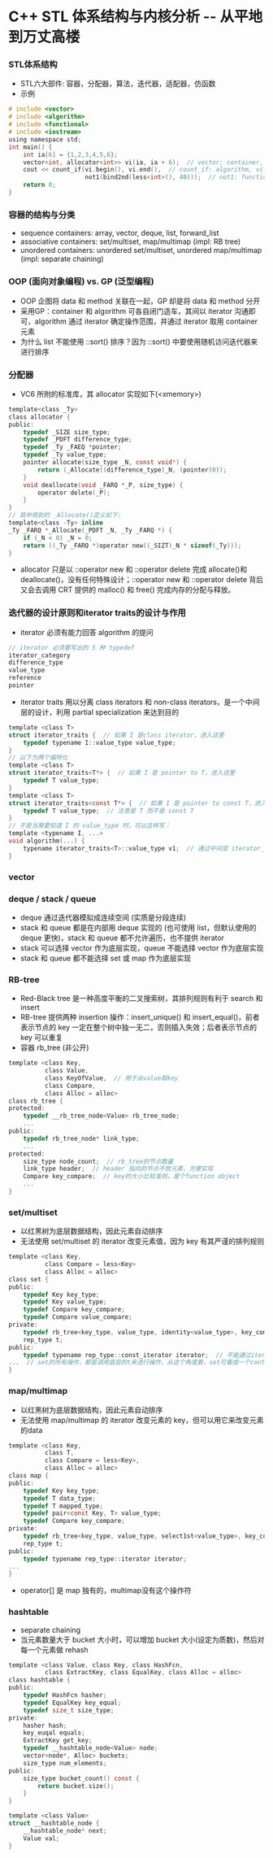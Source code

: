 # C++ STL 体系结构与内核分析 -- 从平地到万丈高楼
### STL体系结构
* STL六大部件: 容器，分配器，算法，迭代器，适配器，仿函数
* 示例
```c
# include <vector>
# include <algorithm>
# include <functional>
# include <iostream>
using namespace std;
int main() {
    int ia[6] = {1,2,3,4,5,6};
    vector<int, allocator<int>> vi(ia, ia + 6);  // vector: container, allocator<int>: allocator
    cout << count_if(vi.begin(), vi.end(),  // count_if: algorithm, vi.begin(): iterator
                     not1(bind2nd(less<int>(), 40)));  // not1: function adapter(negator), bind2nd: function adapter(binder), less<int>: function object
    return 0;
}
```
### 容器的结构与分类
* sequence containers: array, vector, deque, list, forward_list
* associative containers: set/multiset, map/multimap (impl: RB tree)
* unordered containers: unordered set/multiset, unordered map/multimap (impl: separate chaining)
### OOP (面向对象编程) vs. GP (泛型编程)
* OOP 企图将 data 和 method 关联在一起，GP 却是将 data 和 method 分开
* 采用GP：container 和 algorithm 可各自闭门造车，其间以 iterator 沟通即可，algorithm 通过 iterator 确定操作范围，并通过 iterator 取用 container 元素
* 为什么 list 不能使用 ::sort() 排序？因为 ::sort() 中要使用随机访问迭代器来进行排序
### 分配器
* VC6 所附的标准库，其 allocator 实现如下(\<xmemory>)
```c
template<class _Ty>
class allocator {
public:
    typedef _SIZE size_type;
    typedef _PDFT difference_type;
    typedef _Ty _FAEQ *pointer;
    typedef _Ty value_type;
    pointer allocate(size_type _N, const void*) {
        return (_Allocate((difference_type)_N, (pointer)0));
    }
    void deallocate(void _FARQ *_P, size_type) {
        operator delete(_P);
    }
}
// 其中用到的 _Allocate()定义如下:
template<class -Ty> inline
_Ty _FARQ *_Allocate(_PDFT _N, _Ty _FARQ *) {
    if (_N < 0) _N = 0;
    return ((_Ty _FARQ *)operator new((_SIZT)_N * sizeof(_Ty)));
}
```
* allocator 只是以 ::operator new 和 ::operator delete 完成 allocate()和 deallocate()，没有任何特殊设计；::operator new 和 ::operator delete 背后又会去调用 CRT 提供的 malloc() 和 free() 完成内存的分配与释放。
### 迭代器的设计原则和iterator traits的设计与作用
* iterator 必须有能力回答 algorithm 的提问
```c
// iterator 必须要写出的 5 种 typedef
iterator_category
difference_type
value_type
reference
pointer
```
* iterator traits 用以分离 class iterators 和 non-class iterators，是一个中间层的设计，利用 partial specialization 来达到目的
```c
template <class T>
struct iterator_traits {  // 如果 I 是class iterator，进入这里
    typedef typename I::value_type value_type;
}
// 以下为两个偏特化
template <class T>
struct iterator_traits<T*> {  // 如果 I 是 pointer to T，进入这里
    typedef T value_type;
}
template <class T>
struct iterator_traits<const T*> {  // 如果 I 是 pointer to const T，进入这里
    typedef T value_type;  // 注意是 T 而不是 const T
}
// 于是当需要知道 I 的 value_type 时，可以这样写：
template <typename I, ...>
void algorithm(...) {
    typename iterator_traits<T>::value_type v1;  // 通过中间层 iterator_traits 获取到 I 的value_type
}
```
### vector
### deque / stack / queue
* deque 通过迭代器模拟成连续空间 (实质是分段连续)
* stack 和 queue 都是在内部用 deque 实现的 (也可使用 list，但默认使用的 deque 更快)，stack 和 queue 都不允许遍历，也不提供 iterator
* stack 可以选择 vector 作为底层实现，queue 不能选择 vector 作为底层实现
* stack 和 queue 都不能选择 set 或 map 作为底层实现
### RB-tree
* Red-Black tree 是一种高度平衡的二叉搜索树，其排列规则有利于 search 和 insert
* RB-tree 提供两种 insertion 操作：insert_unique() 和 insert_equal()，前者表示节点的 key 一定在整个树中独一无二，否则插入失效；后者表示节点的 key 可以重复
* 容器 rb_tree (非公开)
```c
template <class Key,
          class Value,
          class KeyOfValue,  // 用于从value取key
          class Compare,
          class Alloc = alloc>
class rb_tree {
protected:
    typedef __rb_tree_node<Value> rb_tree_node;
    ...
public:
    typedef rb_tree_node* link_type;
    ...
protected:
    size_type node_count;  // rb_tree的节点数量
    link_type header;  // header 指向的节点不放元素，方便实现
    Compare key_compare;  // key的大小比较准则，是个function object
    ...
}
```
### set/multiset
* 以红黑树为底层数据结构，因此元素自动排序
* 无法使用 set/multiset 的 iterator 改变元素值，因为 key 有其严谨的排列规则
```c
template <class Key,
          class Compare = less<Key>
          class Alloc = alloc>
class set {
public:
    typedef Key key_type;
    typedef Key value_type;
    typedef Compare key_compare;
    typedef Compare value_compare;
private:
    typedef rb_tree<key_type, value_type, identity<value_type>, key_compare, Alloc> rep_type;
    rep_type t;
public:
    typedef typename rep_type::const_iterator iterator;  // 不能通过iterator改变元素，所以这里为const_iterator
...  // set的所有操作，都是调用底层的t来进行操作，从这个角度看，set可看成一个container adapter
}
```
### map/multimap
* 以红黑树为底层数据结构，因此元素自动排序
* 无法使用 map/multimap 的 iterator 改变元素的 key，但可以用它来改变元素的data
```c
template <class Key,
          class T,
          class Compare = less<Key>,
          class Alloc = alloc>
class map {
public:  
    typedef Key key_type;
    typedef T data_type;
    typedef T mapped_type;
    typedef pair<const Key, T> value_type;
    typedef Compare key_compare;
private:
    typedef rb_tree<key_type, value_type, select1st<value_type>, key_compare, Alloc> rep_type;
    rep_type t;
public:
    typedef typename rep_type::iterator iterator;
...
}
```
* operator[] 是 map 独有的，multimap没有这个操作符
### hashtable
* separate chaining
* 当元素数量大于 bucket 大小时，可以增加 bucket 大小(设定为质数)，然后对每一个元素做 rehash
```c
template <class Value, class Key, class HashFcn,
          class ExtractKey, class EqualKey, class Alloc = alloc>
class hashtable {
public:
    typedef HashFcn hasher;
    typedef EqualKey key_equal;
    typedef size_t size_type;
private:
    hasher hash;
    key_euqal equals;
    ExtractKey get_key;
    typedef __hashtable_node<Value> node;
    vector<node*, Alloc> buckets;
    size_type num_elements;
public:
    size_type bucket_count() const {
        return bucket.size();
    } 
}

template <class Value>
struct __hashtable_node {
    __hashtable_node* next;
    Value val;
}
```
